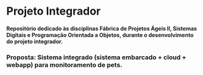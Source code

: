 # Projeto Integrador
#### Repositório dedicado às disciplinas Fábrica de Projetos Ágeis II, Sistemas Digitais e Programação Orientada a Objetos, durante o desenvolvimento do projeto integrador.

### Proposta: Sistema integrado (sistema embarcado + cloud + webapp) para monitoramento de pets.
